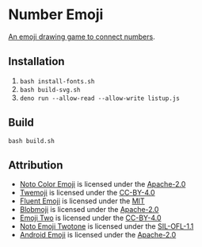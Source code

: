 # Number Emoji

[An emoji drawing game to connect numbers](https://marmooo.github.io/number-icon/).

## Installation

1. `bash install-fonts.sh`
2. `bash build-svg.sh`
3. `deno run --allow-read --allow-write listup.js`

## Build

```
bash build.sh
```

## Attribution

- [Noto Color Emoji](https://github.com/googlefonts/noto-emoji) is licensed
  under the
  [Apache-2.0](https://github.com/googlefonts/noto-emoji/blob/main/LICENSE)
- [Twemoji](https://github.com/twitter/twemoji) is licensed under the
  [CC-BY-4.0](https://github.com/twitter/twemoji/blob/master/LICENSE-GRAPHICS)
- [Fluent Emoji](https://github.com/microsoft/fluentui-emoji) is licensed under
  the [MIT](https://github.com/microsoft/fluentui-emoji/blob/main/LICENSE)
- [Blobmoji](https://github.com/C1710/blobmoji) is licensed under the
  [Apache-2.0](https://github.com/C1710/blobmoji/blob/main/LICENSE)
- [Emoji Two](https://github.com/EmojiTwo/emojitwo) is licensed under the
  [CC-BY-4.0](https://github.com/EmojiTwo/emojitwo/blob/master/LICENSE.md)
- [Noto Emoji Twotone](https://fonts.google.com/noto/specimen/Noto+Emoji) is
  licensed under the
  [SIL-OFL-1.1](https://fonts.google.com/noto/specimen/Noto+Emoji/about)
- [Android Emoji](https://github.com/aosp-mirror/platform_frameworks_base) is
  licensed under the
  [Apache-2.0](https://github.com/aosp-mirror/platform_frameworks_base/blob/jb-mr2.0.0-release/MODULE_LICENSE_APACHE2)

